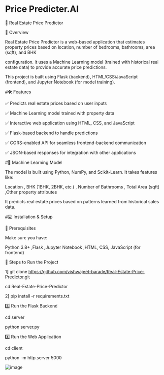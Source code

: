 # Price Predicter.AI
🏡 Real Estate Price Predictor

📌 Overview



Real Estate Price Predictor is a web-based application that estimates property prices based on location, number of bedrooms, bathrooms, area (sqft), and BHK 

configuration. It uses a Machine Learning model (trained with historical real estate data) to provide accurate price predictions.

This project is built using Flask (backend), HTML/CSS/JavaScript (frontend), and Jupyter Notebook (for model training).



#🛠️ Features



✅ Predicts real estate prices based on user inputs

✅ Machine Learning model trained with property data

✅ Interactive web application using HTML, CSS, and JavaScript

✅ Flask-based backend to handle predictions

✅ CORS-enabled API for seamless frontend-backend communication

✅ JSON-based responses for integration with other applications


#📡 Machine Learning Model



The model is built using Python, NumPy, and Scikit-Learn. It takes features like:

Location , BHK (1BHK, 2BHK, etc.) , Number of Bathrooms , Total Area (sqft) ,Other property attributes

It predicts real estate prices based on patterns learned from historical sales data.



#💻 Installation & Setup

🔹 Prerequisites

Make sure you have:

Python 3.8+ ,Flask ,Jupyter Notebook ,HTML, CSS, JavaScript (for frontend)


🔹 Steps to Run the Project

1] git clone https://github.com/vishwajeet-barade/Real-Estate-Price-Predictor.git

cd Real-Estate-Price-Predictor

2] pip install -r requirements.txt

3️⃣ Run the Flask Backend

cd server

python server.py

4️⃣ Run the Web Application

cd client

python -m http.server 5000

![image](https://github.com/user-attachments/assets/672ef78e-41c2-4d3b-abba-a227b35469f3)





